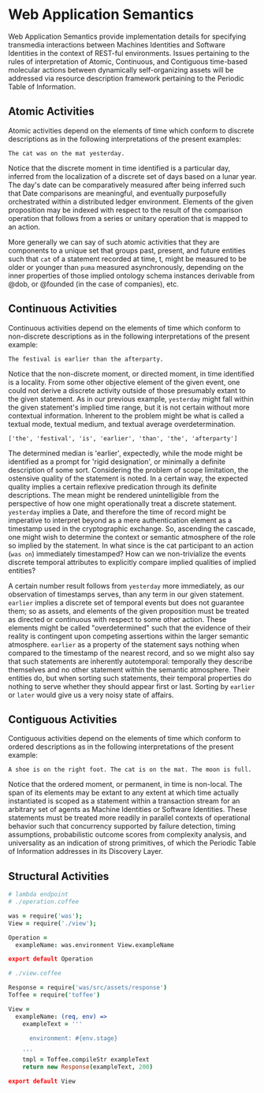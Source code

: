 # Web Application Semantics

Web Application Semantics provide implementation details for specifying
transmedia interactions between Machines Identities and Software Identities
in the context of REST-ful environments. Issues pertaining to the rules
of interpretation of Atomic, Continuous, and Contiguous time-based molecular
actions between dynamically self-organizing assets will be addressed via
resource description framework pertaining to the Periodic Table of
Information.

## Atomic Activities

Atomic activities depend on the elements of time which conform to discrete
descriptions as in the following interpretations of the present examples:

    The cat was on the mat yesterday.

Notice that the discrete moment in time identified is a particular day,
inferred from the localization of a discrete set of days based on a lunar
year. The day's date can be comparatively measured after being inferred
such that Date comparisons are meaningful, and eventually purposefully
orchestrated within a distributed ledger environment. Elements of the
given proposition may be indexed with respect to the result of the
comparison operation that follows from a series or unitary operation
that is mapped to an action.

More generally we can say of such atomic activities that they are
components to a unique set that groups past, present, and future
entities such that `cat` of a statement recorded at time, t, might be
measured to be older or younger than `puma` measured asynchronously,
depending on the inner properties of those implied ontology schema
instances derivable from @dob, or @founded (in the case of companies),
etc.

## Continuous Activities

Continuous activities depend on the elements of time which conform to
non-discrete descriptions as in the following interpretations of the
present example:

    The festival is earlier than the afterparty.

Notice that the non-discrete moment, or directed moment, in time
identified is a locality. From some other objective element of the
given event, one could not derive a discrete activity outside of
those presumably extant to the given statement. As in our previous
example, `yesterday` might fall within the given statement's
implied time range, but it is not certain without more contextual
information. Inherent to the problem might be what is called a
textual mode, textual medium, and textual average overdetermination.

    ['the', 'festival', 'is', 'earlier', 'than', 'the', 'afterparty']

The determined median is 'earlier', expectedly, while the mode might be
identified as a prompt for 'rigid designation', or minimally a definite
description of some sort. Considering the problem of scope limitation,
the ostensive quality of the statement is noted. In a certain way, the
expected quality implies a certain reflexive predication through its
definite descriptions. The mean might be rendered unintelligible from
the perspective of how one might operationally treat a discrete statement.
`yesterday` implies a Date, and therefore the time of record might be
imperative to interpret beyond as a mere authentication element as a
timestamp used in the cryptographic exchange. So, ascending the cascade,
one might wish to determine the context or semantic atmosphere of the role
so implied by the statement. In what since is the cat participant to an
action (`was on`) immediately timestamped? How can we non-trivialize the
events discrete temporal attributes to explicitly compare implied qualities
of implied entities?

A certain number result follows from `yesterday` more immediately, as our
observation of timestamps serves, than any term in our given statement.
`earlier` implies a discrete set of temporal events but does not guarantee
them; so as assets, and elements of the given proposition must be treated
as directed or continuous with respect to some other action. These elements
might be called "overdetermined" such that the evidence of their reality
is contingent upon competing assertions within the larger semantic atmosphere.
`earlier` as a property of the statement says nothing when compared to the
timestamp of the nearest record, and so we might also say that such statements
are inherently autotemporal: temporally they describe themselves and no other
statement within the semantic atmosphere. Their entities do, but when sorting
such statements, their temporal properties do nothing to serve whether they
should appear first or last. Sorting by `earlier` or `later` would give us
a very noisy state of affairs.

## Contiguous Activities


Contiguous activities depend on the elements of time which conform to
ordered descriptions as in the following interpretations of the
present example:

    A shoe is on the right foot. The cat is on the mat. The moon is full.

Notice that the ordered moment, or permanent, in time is non-local. The span
of its elements may be extant to any extent at which time actually instantiated
is scoped as a statement within a transaction stream for an arbitrary set
of agents as Machine Identities or Software Identities. These statements
must be treated more readily in parallel contexts of operational behavior
such that concurrency supported by failure detection, timing assumptions,
probabilistic outcome scores from complexity analysis, and universality
as an indication of strong primitives, of which the Periodic Table of
Information addresses in its Discovery Layer.

## Structural Activities

```coffeescript
# lambda endpoint
# ./operation.coffee

was = require('was');
View = require('./view');

Operation =
  exampleName: was.environment View.exampleName

export default Operation

# ./view.coffee

Response = require('was/src/assets/response')
Toffee = require('toffee')

View =
  exampleName: (req, env) =>
    exampleText = '''

      environment: #{env.stage}

    '''
    tmpl = Toffee.compileStr exampleText
    return new Response(exampleText, 200)

export default View
```
